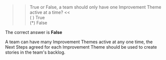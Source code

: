 >> True or False, a team should only have one Improvement Theme active at a time? <<  
( ) True  
(*) False  

The correct answer is **False**  

A team can have many Improvement Themes active at any one time, the Next Steps agreed for each Improvement Theme should be used to create stories in the team's backlog.  
